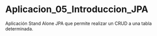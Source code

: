 # Aplicacion_05_Introduccion_JPA
Aplicación Stand Alone JPA que permite realizar un CRUD a una tabla determinada.

